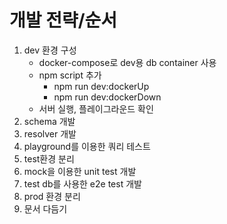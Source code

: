 # 개발 전략/순서
1. dev 환경 구성
    - docker-compose로 dev용 db container 사용
    - npm script 추가
        - npm run dev:dockerUp
        - npm run dev:dockerDown
    - 서버 실행, 플레이그라운드 확인
2. schema 개발
3. resolver 개발
4. playground를 이용한 쿼리 테스트
5. test환경 분리
6. mock을 이용한 unit test 개발
7. test db를 사용한 e2e test 개발
8. prod 환경 분리
9. 문서 다듬기
